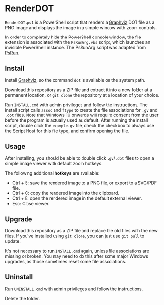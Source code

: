 # RenderDOT

`RenderDOT.ps1` is a PowerShell script that renders a [Graphviz](https://graphviz.org/) DOT file as a PNG image and displays the image in a simple window with zoom controls.

In order to completely hide the PowerShell console window, the file extension is associated with the `PsRunArg.vbs` script, which launches an invisible PowerShell instance. The PsRunArg script was adapted from [PsRun](https://github.com/gbuktenica/PsRun).

## Install

Install [Graphviz](https://graphviz.org/download/), so the command `dot` is available on the system path.

Download this repository as a ZIP file and extract it into a new folder at a permanent location,
or `git clone` the repository at a location of your choice.

Run `INSTALL.cmd` with admin privileges and follow the instructions.
The install script calls `assoc` and `ftype` to create the file associations for `.gv` and `.dot` files.
Note that Windows 10 onwards will require consent from the user before the program is actually used as default.
After running the install script, double click the `example.gv` file,
check the checkbox to always use the Script Host for this file type, and confirm opening the file.

## Usage

After installing, you should be able to double click `.gv`/`.dot` files to open a simple image viewer with default zoom hotkeys.

The following additional **hotkeys** are available:

- Ctrl + S: save the rendered image to a PNG file, or export to a SVG/PDF file.
- Ctrl + C: copy the rendered image into the clipboard.
- Ctrl + E: open the rendered image in the default external viewer.
- Esc: Close viewer.

## Upgrade

Download this repository as a ZIP file and replace the old files with the new files.
If you've installed using `git clone`, you can just use `git pull` to update.

It's not necessary to run `INSTALL.cmd` again, unless file associations are missing or broken.
You may need to do this after some major Windows upgrades, as those sometimes reset some file associations.

## Uninstall

Run `UNINSTALL.cmd` with admin privileges and follow the instructions.

Delete the folder.

